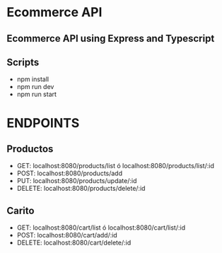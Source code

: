# Ecommerce API 
## Ecommerce API using Express and Typescript

## Scripts
- npm install  
- npm run dev  
- npm run start 

# ENDPOINTS

## Productos  
- GET: localhost:8080/products/list ó localhost:8080/products/list/:id
- POST: localhost:8080/products/add
- PUT: localhost:8080/products/update/:id
- DELETE: localhost:8080/products/delete/:id

## Carito
- GET: localhost:8080/cart/list ó localhost:8080/cart/list/:id
- POST: localhost:8080/cart/add/:id
- DELETE: localhost:8080/cart/delete/:id
